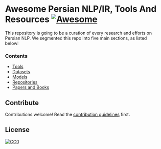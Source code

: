 # Awesome Persian NLP/IR, Tools And Resources [![Awesome](https://cdn.rawgit.com/sindresorhus/awesome/d7305f38d29fed78fa85652e3a63e154dd8e8829/media/badge.svg)](https://github.com/sindresorhus/awesome)
This repository is going to be a curation of every research and efforts on Persian NLP. We segmented this repo into five main sections, as listed below!

### Contents
- [Tools](sections/tools.md)
- [Datasets](sections/datasets.md)
- [Models](sections/models.md)
- [Repositories](sections/repos.md)
- [Papers and Books](sections/papers_and_books.md)

## Contribute
Contributions welcome! Read the [contribution guidelines](contributing.md) first.

## License
[![CC0](https://i.creativecommons.org/p/zero/1.0/88x31.png)](https://creativecommons.org/publicdomain/zero/1.0/)

